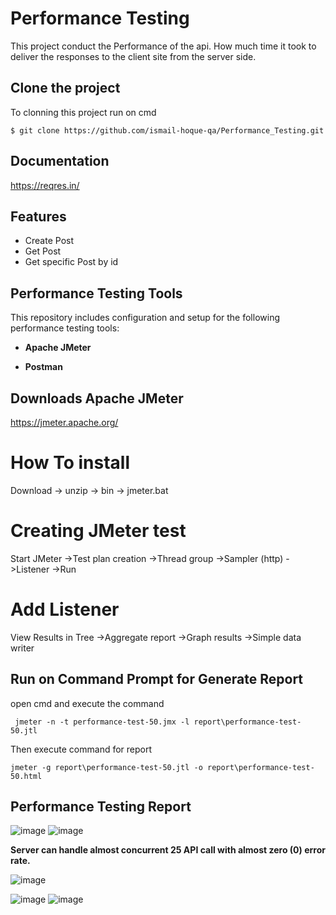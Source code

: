 
# Performance Testing

This project conduct the Performance of the api. 
How much time it took to deliver the responses to the client site from the server side.
## Clone the project

To clonning this project run on cmd

```console
$ git clone https://github.com/ismail-hoque-qa/Performance_Testing.git
```


## Documentation

https://reqres.in/


## Features

- Create Post
- Get Post
- Get specific Post by id


## Performance Testing Tools
This repository includes configuration and setup for the following performance testing tools: 

- **Apache JMeter** 

- **Postman** 


## Downloads Apache JMeter
https://jmeter.apache.org/

How To install
===============
Download
-> unzip 
-> bin 
-> jmeter.bat

Creating JMeter test 
=====================
Start JMeter
->Test plan creation
->Thread group
->Sampler (http)
->Listener
->Run

Add Listener
=============
View Results in Tree
->Aggregate report
->Graph results
->Simple data writer
## Run on Command Prompt for Generate Report

open cmd and execute the command

```console
 jmeter -n -t performance-test-50.jmx -l report\performance-test-50.jtl
```

Then execute command for report
```console
jmeter -g report\performance-test-50.jtl -o report\performance-test-50.html
```
    
    
## Performance Testing Report
![image](https://github.com/user-attachments/assets/fe1d595b-4417-44e3-ad70-dfa90af98ea1)
![image](https://github.com/user-attachments/assets/351910dc-314d-4981-baab-f67604ea40dc)

**Server can handle almost concurrent 25 API call with almost zero (0) error rate.**

![image](https://github.com/user-attachments/assets/bb12c51e-c5d1-4485-8abf-4c3780647fbb)

![image](https://github.com/user-attachments/assets/048d7752-c3fd-48cb-a407-ea2213aa20e6)
![image](https://github.com/user-attachments/assets/9eff6b13-12d9-469b-aea3-81a2be77ca6e)





